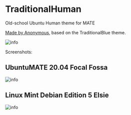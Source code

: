# TraditionalHuman
Old-school Ubuntu Human theme for MATE

[Made by Anonymous](https://archived.moe/wsr/thread/1366091/#1366586), based on the TraditionalBlue theme.

![info](https://raw.githubusercontent.com/serioucsat/TraditionalHuman/main/info.png)

Screenshots:

## UbuntuMATE 20.04 Focal Fossa

![info](https://raw.githubusercontent.com/serioucsat/TraditionalHuman/main/screenshots/screenshot-ubuntumate.png)

## Linux Mint Debian Edition 5 Elsie

![info](https://raw.githubusercontent.com/serioucsat/TraditionalHuman/main/screenshots/screenshot-lmde.png)
